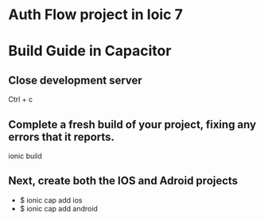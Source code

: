 # Auth Flow project in Ioic 7

# Build Guide in Capacitor

## Close development server

Ctrl + c

## Complete a fresh build of your project, fixing any errors that it reports.

ionic build

## Next, create both the IOS and Adroid projects

-   $ ionic cap add ios
-   $ ionic cap add android
